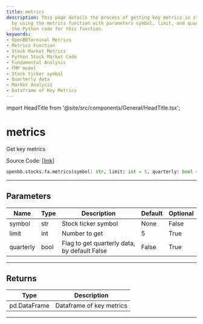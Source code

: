 ```yaml
---
title: metrics
description: This page details the process of getting key metrics in stock market
  by using the metrics function with parameters symbol, limit, and quarterly. It includes
  the Python code for this function.
keywords:
- OpenBBTerminal Metrics
- Metrics Function
- Stock Market Metrics
- Python Stock Market Code
- Fundamental Analysis
- FMP model
- Stock ticker symbol
- Quarterly data
- Market Analysis
- Dataframe of Key Metrics
---
```


import HeadTitle from '@site/src/components/General/HeadTitle.tsx';

<HeadTitle title="metrics - Fa - Stocks - Reference | OpenBB SDK Docs" />

# metrics

Get key metrics

Source Code: [[link](https://github.com/OpenBB-finance/OpenBBTerminal/tree/main/openbb_terminal/stocks/fundamental_analysis/fmp_model.py#L421)]

```python
openbb.stocks.fa.metrics(symbol: str, limit: int = 5, quarterly: bool = False)
```

---

## Parameters

| Name | Type | Description | Default | Optional |
| ---- | ---- | ----------- | ------- | -------- |
| symbol | str | Stock ticker symbol | None | False |
| limit | int | Number to get | 5 | True |
| quarterly | bool | Flag to get quarterly data, by default False | False | True |


---

## Returns

| Type | Description |
| ---- | ----------- |
| pd.DataFrame | Dataframe of key metrics |
---

